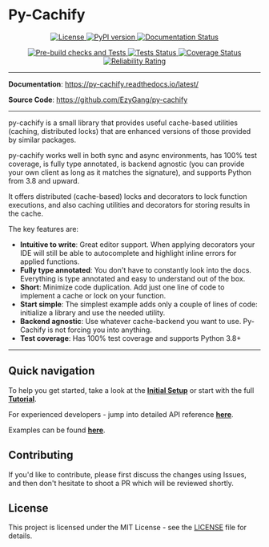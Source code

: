 # Py-Cachify

<p align="center">
<a href="https://opensource.org/licenses/MIT" target="_blank">
    <img src="https://img.shields.io/badge/license-MIT-blue.svg" alt="License">
</a>
<a href="https://badge.fury.io/py/py-cachify" target="_blank">
    <img src="https://badge.fury.io/py/py-cachify.svg" alt="PyPI version">
</a>
<a href="https://py-cachify.readthedocs.io/en/latest/?badge=latest" target="_blank">
    <img src="https://readthedocs.org/projects/py-cachify/badge/?version=latest" alt="Documentation Status">
</a>
</p>
<p align="center">
<a href="https://github.com/EzyGang/py-cachify/actions/workflows/checks.yml/badge.svg" target="_blank">
    <img src="https://github.com/EzyGang/py-cachify/actions/workflows/checks.yml/badge.svg" alt="Pre-build checks and Tests">
</a>
<a href="https://github.com/EzyGang/py-cachify/actions/workflows/integration-tests.yml/badge.svg" target="_blank">
    <img src="https://github.com/EzyGang/py-cachify/actions/workflows/integration-tests.yml/badge.svg" alt="Tests Status">
</a>
<a href="https://coveralls.io/github/EzyGang/py-cachify?branch=main" target="_blank">
    <img src="https://coveralls.io/repos/github/EzyGang/py-cachify/badge.png?branch=main" alt="Coverage Status">
</a>
<a href="https://sonarcloud.io/summary/new_code?id=EzyGang_py-cachify" target="_blank">
    <img src="https://sonarcloud.io/api/project_badges/measure?project=EzyGang_py-cachify&metric=reliability_rating" alt="Reliability Rating">
</a>
</p>

---

**Documentation**: <a href="https://py-cachify.readthedocs.io/latest/" target="_blank">https://py-cachify.readthedocs.io/latest/</a>

**Source Code**: <a href="https://github.com/EzyGang/py-cachify" target="_blank">https://github.com/EzyGang/py-cachify</a>

---

py-cachify is a small library that provides useful cache-based utilities (caching, distributed locks) that are
enhanced versions of those provided by similar packages.

py-cachify works well in both sync and async environments, has 100% test coverage, is fully type annotated,
is backend agnostic (you can provide your own client as long as it matches the signature), and supports Python from 3.8 and upward.

It offers distributed (cache-based) locks and decorators to lock function executions,
and also caching utilities and decorators for storing results in the cache.

The key features are:

* **Intuitive to write**: Great editor support. When applying decorators your IDE will still be able to autocomplete and highlight inline errors for applied functions.
* **Fully type annotated**: You don't have to constantly look into the docs. Everything is type annotated and easy to understand out of the box.
* **Short**: Minimize code duplication. Add just one line of code to implement a cache or lock on your function.
* **Start simple**: The simplest example adds only a couple of lines of code: initialize a library and use the needed utility.
* **Backend agnostic**: Use whatever cache-backend you want to use. Py-Cachify is not forcing you into anything.
* **Test coverage**: Has 100% test coverage and supports Python 3.8+

---

## Quick navigation
To help you get started, take a look at the **[Initial Setup](tutorial/initial-setup/install.md)** or start with the full **[Tutorial](tutorial/index.md)**.

For experienced developers - jump into detailed API reference **[here](reference/init.md)**.

Examples can be found **[here](examples.md)**.

## Contributing

If you'd like to contribute, please first discuss the changes using Issues, and then don't hesitate to shoot a PR which will be reviewed shortly.

## License

This project is licensed under the MIT License - see the [LICENSE](https://github.com/EzyGang/py-cachify/blob/main/LICENSE) file for details.
